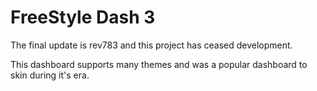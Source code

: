 # FreeStyle Dash 3

The final update is rev783 and this project has ceased development.

This dashboard supports many themes and was a popular dashboard to skin during it's era.